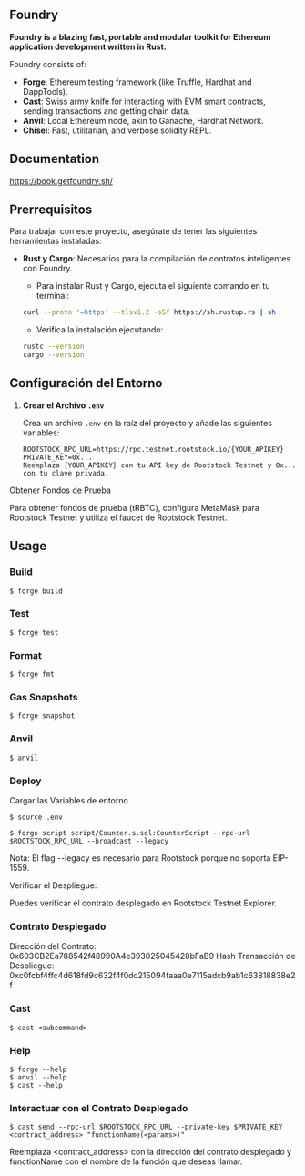 ## Foundry

**Foundry is a blazing fast, portable and modular toolkit for Ethereum application development written in Rust.**

Foundry consists of:

-   **Forge**: Ethereum testing framework (like Truffle, Hardhat and DappTools).
-   **Cast**: Swiss army knife for interacting with EVM smart contracts, sending transactions and getting chain data.
-   **Anvil**: Local Ethereum node, akin to Ganache, Hardhat Network.
-   **Chisel**: Fast, utilitarian, and verbose solidity REPL.

## Documentation

https://book.getfoundry.sh/

## Prerrequisitos

Para trabajar con este proyecto, asegúrate de tener las siguientes herramientas instaladas:

- **Rust y Cargo**: Necesarios para la compilación de contratos inteligentes con Foundry.
    - Para instalar Rust y Cargo, ejecuta el siguiente comando en tu terminal:

    ```bash
    curl --proto '=https' --tlsv1.2 -sSf https://sh.rustup.rs | sh
    ```

    - Verifica la instalación ejecutando:

    ```bash
    rustc --version
    cargo --version
    ```

## Configuración del Entorno

1. **Crear el Archivo `.env`**

   Crea un archivo `.env` en la raíz del proyecto y añade las siguientes variables:

   ```plaintext
   ROOTSTOCK_RPC_URL=https://rpc.testnet.rootstock.io/{YOUR_APIKEY}
   PRIVATE_KEY=0x...
   Reemplaza {YOUR_APIKEY} con tu API key de Rootstock Testnet y 0x... con tu clave privada.

Obtener Fondos de Prueba

Para obtener fondos de prueba (tRBTC), configura MetaMask para Rootstock Testnet y utiliza el faucet de Rootstock Testnet.

## Usage

### Build

```shell
$ forge build
```

### Test

```shell
$ forge test
```


### Format

```shell
$ forge fmt
```

### Gas Snapshots

```shell
$ forge snapshot
```

### Anvil

```shell
$ anvil
```

### Deploy

Cargar las Variables de entorno

```shell
$ source .env
```

```shell
$ forge script script/Counter.s.sol:CounterScript --rpc-url $ROOTSTOCK_RPC_URL --broadcast --legacy
```
Nota: El flag --legacy es necesario para Rootstock porque no soporta EIP-1559.

Verificar el Despliegue:

Puedes verificar el contrato desplegado en Rootstock Testnet Explorer.


### Contrato Desplegado
Dirección del Contrato: 0x603CB2Ea788542f48990A4e393025045428bFaB9
Hash Transacción de Despliegue: 0xc0fcbf4ffc4d618fd9c632f4f0dc215094faaa0e7115adcb9ab1c63818838e2f

### Cast

```shell
$ cast <subcommand>
```

### Help

```shell
$ forge --help
$ anvil --help
$ cast --help
```

### Interactuar con el Contrato Desplegado

```shell
$ cast send --rpc-url $ROOTSTOCK_RPC_URL --private-key $PRIVATE_KEY <contract_address> "functionName(<params>)"
```

Reemplaza <contract_address> con la dirección del contrato desplegado y functionName con el nombre de la función que deseas llamar.


